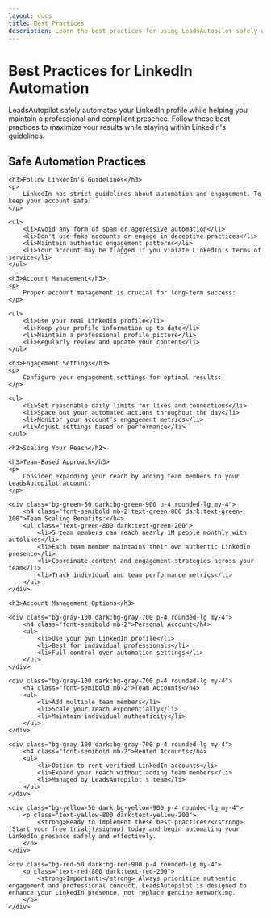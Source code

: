 ```yaml
---
layout: docs
title: Best Practices
description: Learn the best practices for using LeadsAutopilot safely and effectively
---
```


<h1 class="text-3xl font-bold mb-6 text-gray-900 dark:text-white">Best Practices for LinkedIn Automation</h1>

<div class="bg-blue-50 dark:bg-blue-900 p-4 rounded-lg mb-8">
    <p class="text-blue-800 dark:text-blue-200">
        LeadsAutopilot safely automates your LinkedIn profile while helping you maintain a professional and compliant presence. Follow these best practices to maximize your results while staying within LinkedIn's guidelines.
    </p>
</div>

<div class="doc-content">
    <h2>Safe Automation Practices</h2>
    
    <h3>Follow LinkedIn's Guidelines</h3>
    <p>
        LinkedIn has strict guidelines about automation and engagement. To keep your account safe:
    </p>
    
    <ul>
        <li>Avoid any form of spam or aggressive automation</li>
        <li>Don't use fake accounts or engage in deceptive practices</li>
        <li>Maintain authentic engagement patterns</li>
        <li>Your account may be flagged if you violate LinkedIn's terms of service</li>
    </ul>

    <h3>Account Management</h3>
    <p>
        Proper account management is crucial for long-term success:
    </p>
    
    <ul>
        <li>Use your real LinkedIn profile</li>
        <li>Keep your profile information up to date</li>
        <li>Maintain a professional profile picture</li>
        <li>Regularly review and update your content</li>
    </ul>

    <h3>Engagement Settings</h3>
    <p>
        Configure your engagement settings for optimal results:
    </p>
    
    <ul>
        <li>Set reasonable daily limits for likes and connections</li>
        <li>Space out your automated actions throughout the day</li>
        <li>Monitor your account's engagement metrics</li>
        <li>Adjust settings based on performance</li>
    </ul>

    <h2>Scaling Your Reach</h2>
    
    <h3>Team-Based Approach</h3>
    <p>
        Consider expanding your reach by adding team members to your LeadsAutopilot account:
    </p>
    
    <div class="bg-green-50 dark:bg-green-900 p-4 rounded-lg my-4">
        <h4 class="font-semibold mb-2 text-green-800 dark:text-green-200">Team Scaling Benefits:</h4>
        <ul class="text-green-800 dark:text-green-200">
            <li>5 team members can reach nearly 1M people monthly with autolikes</li>
            <li>Each team member maintains their own authentic LinkedIn presence</li>
            <li>Coordinate content and engagement strategies across your team</li>
            <li>Track individual and team performance metrics</li>
        </ul>
    </div>

    <h3>Account Management Options</h3>
    
    <div class="bg-gray-100 dark:bg-gray-700 p-4 rounded-lg my-4">
        <h4 class="font-semibold mb-2">Personal Account</h4>
        <ul>
            <li>Use your own LinkedIn profile</li>
            <li>Best for individual professionals</li>
            <li>Full control over automation settings</li>
        </ul>
    </div>

    <div class="bg-gray-100 dark:bg-gray-700 p-4 rounded-lg my-4">
        <h4 class="font-semibold mb-2">Team Accounts</h4>
        <ul>
            <li>Add multiple team members</li>
            <li>Scale your reach exponentially</li>
            <li>Maintain individual authenticity</li>
        </ul>
    </div>

    <div class="bg-gray-100 dark:bg-gray-700 p-4 rounded-lg my-4">
        <h4 class="font-semibold mb-2">Rented Accounts</h4>
        <ul>
            <li>Option to rent verified LinkedIn accounts</li>
            <li>Expand your reach without adding team members</li>
            <li>Managed by LeadsAutopilot's team</li>
        </ul>
    </div>

    <div class="bg-yellow-50 dark:bg-yellow-900 p-4 rounded-lg my-4">
        <p class="text-yellow-800 dark:text-yellow-200">
            <strong>Ready to implement these best practices?</strong> [Start your free trial](/signup) today and begin automating your LinkedIn presence safely and effectively.
        </p>
    </div>

    <div class="bg-red-50 dark:bg-red-900 p-4 rounded-lg my-4">
        <p class="text-red-800 dark:text-red-200">
            <strong>Important:</strong> Always prioritize authentic engagement and professional conduct. LeadsAutopilot is designed to enhance your LinkedIn presence, not replace genuine networking.
        </p>
    </div>
</div> 